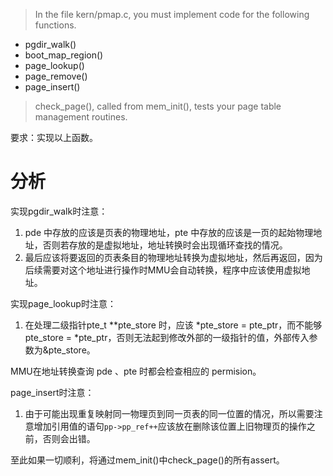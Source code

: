 >In the file kern/pmap.c, you must implement code for the following functions.
- pgdir_walk()
- boot_map_region()
- page_lookup()
- page_remove()
- page_insert()
>check_page(), called from mem_init(), tests your page table management routines.

要求：实现以上函数。

# 分析

实现pgdir_walk时注意：
1. pde 中存放的应该是页表的物理地址，pte 中存放的应该是一页的起始物理地址，否则若存放的是虚拟地址，地址转换时会出现循环查找的情况。
2. 最后应该将要返回的页表条目的物理地址转换为虚拟地址，然后再返回，因为后续需要对这个地址进行操作时MMU会自动转换，程序中应该使用虚拟地址。

实现page_lookup时注意：
1. 在处理二级指针pte_t **pte_store 时，应该 *pte_store = pte_ptr，而不能够pte_store = *pte_ptr，否则无法起到修改外部的一级指针的值，外部传入参数为&pte_store。

MMU在地址转换查询 pde 、pte 时都会检查相应的 permision。

page_insert时注意：
1. 由于可能出现重复映射同一物理页到同一页表的同一位置的情况，所以需要注意增加引用值的语句`pp->pp_ref++`应该放在删除该位置上旧物理页的操作之前，否则会出错。

至此如果一切顺利，将通过mem_init()中check_page()的所有assert。


